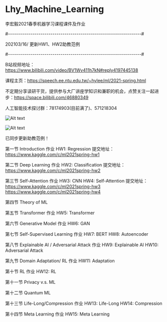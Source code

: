 # Lhy_Machine_Learning
李宏毅2021春季机器学习课程课件及作业

#------------------------------------------------------------------#

202103/16/ 更新HW1、HW2助教范例

#------------------------------------------------------------------#

B站视频地址：https://www.bilibili.com/video/BV1Wv411h7kN#reply4197445138

课程主页：https://speech.ee.ntu.edu.tw/~hylee/ml/2021-spring.html

不定期分享读研干货，提供参与大厂讲座学知识和兼职的机会，点赞关注一起进步：https://space.bilibili.com/46880349

人工智能技术探讨群：78174903(目前满了)、571218304

![Alt text](https://github.com/Fafa-DL/Lhy_Machine_Learning/blob/main/Assignment%20Schedule.png)

![Alt text](https://github.com/Fafa-DL/Lhy_Machine_Learning/blob/main/HW.jpg)

已同步更新助教范例！

第一节 Introduction  作业 HW1: Regression 提交地址：https://www.kaggle.com/c/ml2021spring-hw1

第二节 Deep Learning  作业 HW2: Classification 提交地址：https://www.kaggle.com/c/ml2021spring-hw2

第三节 Self-Attention  作业 HW3: CNN HW4: Self-Attention 提交地址：https://www.kaggle.com/c/ml2021spring-hw3 https://www.kaggle.com/c/ml2021spring-hw4

第四节 Theory of ML

第五节 Transformer  作业 HW5: Transformer

第六节 Generative Model  作业 HW6: GAN

第七节 Self-Supervised Learning  作业 HW7: BERT HW8: Autoencoder

第八节 Explainable AI / Adversarial Attack  作业 HW9: Explainable AI HW10: Adversarial Attack

第九节 Domain Adaptation/ RL  作业 HW11: Adaptation

第十节 RL  作业 HW12: RL

第十一节  Privacy v.s. ML

第十二节  Quantum ML

第十三节  Life-Long/Compression  作业 HW13: Life-Long HW14: Compression

第十四节  Meta Learning  作业 HW15: Meta Learning
